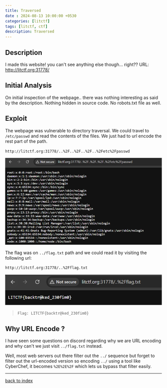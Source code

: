```yaml
---
title: Traversed
date : 2024-08-13 10:00:00 +0530
categories: [litctf]
tags: [litctf, ctf]
description: Traversed
---
```


## Description

I made this website! you can't see anything else though... right?? URL: http://litctf.org:31778/

## Initial Analysis

On initial inspection of the webpage.. there was nothing interesting as said by the description. Nothing hidden in source code.
No robots.txt file as well.

## Exploit

The webpage was vulnerable to directory traversal. We could travel to `/etc/passwd` and read the contents of the files. We just had to url encode the rest part of the path.

`http://litctf.org:31778/..%2F..%2F..%2F..%2Fetc%2Fpasswd`

![traversed1](/assets/posts/LITCTF/traversed1.png)

The flag was on `../flag.txt` path and we could read it by visiting the following url:

```bash
http://litctf.org:31778/..%2Fflag.txt
```

![traversed2](/assets/posts/LITCTF/traversed2.png)

> `Flag: LITCTF{backtr@ked_230fim0}`

## Why URL Encode ?

I have seen some questions on discord regarding why we are URL encoding and why can't we just visit `../flag.txt` instead.

Well, most web servers out there filter out the `../` sequence but forget to filter out the url-encoded version so encoding `../` using a tool like CyberChef, it becomes `%2E%2E%2F` which lets us bypass that filter easily.

---

[back to index](https://p-pratik.github.io/posts/LIT-Index/)